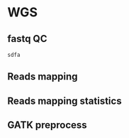 
# WGS
## fastq QC

```{note}
sdfa

```
## Reads mapping 

## Reads mapping statistics

## GATK preprocess

[def]: nv:sphinx:std#inde